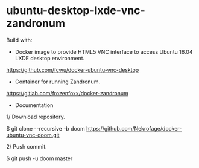 ubuntu-desktop-lxde-vnc-zandronum  
=================================  
  

Build with:  
  
* Docker image to provide HTML5 VNC interface to access Ubuntu 16.04 LXDE desktop environment.  
  
https://github.com/fcwu/docker-ubuntu-vnc-desktop  

    
* Container for running Zandronum.
  
https://gitlab.com/frozenfoxx/docker-zandronum  
 
   
* Documentation  
  
1/ Download repository.  
  
$ git clone --recursive -b doom https://github.com/Nekrofage/docker-ubuntu-vnc-doom.git  
  
  
2/ Push commit.  
  
$ git push -u doom master  
  
